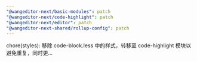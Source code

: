 ```yaml
---
"@wangeditor-next/basic-modules": patch
"@wangeditor-next/code-highlight": patch
"@wangeditor-next/editor": patch
"@wangeditor-next-shared/rollup-config": patch
---
```


chore(styles): 移除 code-block.less 中的样式，转移至 code-highlight 模块以避免重复，同时更…
